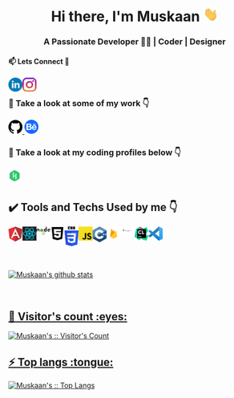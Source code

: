 <h1 align="center">Hi there, I'm Muskaan <img src="./gif/Hi.gif" width="30px"></h1>
<h3 align="center">A Passionate Developer 👨‍💻 | Coder | Designer </h3>
<h4>📫 Lets Connect 🤝</h3>
<a href="https://www.linkedin.com/in/muskaan-mittal-b1435318a/">
  <img align="left" alt="Muskaan's Linkdein" width="28px" src="./svgs/linkedin.svg" />
</a>
<a href="https://www.instagram.com/muskaan_mittal/">
  <img align="left" alt="Muskaan's Instagram" width="28px" src="./svgs/instagram.svg" />
</a>
<br/>

<h3>🔭 Take a look at some of my work 👇</h3>
<a href="https://github.com/muskaanmittal129">
  <img alt="Muskaan's Github" width="28px" src="./pngs/github.png" />
</a>
<a href="https://www.behance.net/muskaanmittal129">
  <img alt="Muskaan's Behance" width="28px" src="./svgs/behance.svg" />
</a>
<br/>

<h3>🌱 Take a look at my coding profiles below 👇</h3>
<a href="https://www.hackerrank.com/itsmuskaanmitta1">
  <img align="left" alt="Muskaan's Hackerrank" width="28px" src="./svgs/hackerrank.svg" />
</a>
<br/>
<br/>

<h2> ✔️ Tools and Techs Used by me 👇</h2>
<img align="left" alt="Muskaan's Angular" width="28px" src="./svgs/angular.svg" />
<img align="left" alt="Muskaan's React" width="28px" src="./svgs/react.svg" />
<img align="left" alt="Muskaan's Node" width="28px" src="./pngs/node.png" />
<img align="left" alt="Muskaan's HTML" width="28px" src="./svgs/html5.svg" />
<img align="left" alt="Muskaan's CSS" width="28px" src="./svgs/CSS.svg" />
<img align="left" alt="Muskaan's JS" width="28px" src="./pngs/js.png" />
<img align="left" alt="Muskaan's C++" width="28px" src="./svgs/c.svg" />
<img align="left" alt="Muskaan's Firebase" width="28px" src="./pngs/firebase.png" />
<img align="left" alt="Muskaan's MongoDB" width="28px" src="./pngs/mongodb.png" />
<img align="left" alt="Muskaan's CSS" width="28px" src="./svgs/clion.svg" />
<img align="left" alt="Muskaan's vs" width="28px" src="./svgs/vs.svg" />

<br/>
<br/>
<br/>
<br/>
<br/>

<a href="https://github.com/muskaanmittal129">
 <img align="center" src="https://github-readme-stats.vercel.app/api?username=muskaanmittal129&show_icons=true&theme=gotham&line_height=27" alt="Muskaan's github stats"/>
<br/>
<br/>
<br/>

<h2>👯 Visitor's count :eyes:</h2>

<p><img src="https://profile-counter.glitch.me/{muskaanmittal129}/count.svg" alt="Muskaan's :: Visitor's Count" /></p>

<h2>⚡ Top langs :tongue:</h2>

<p><img src="https://github-readme-stats.vercel.app/api/top-langs/?username=muskaanmittal129&langs_count=10&theme=tokyonight&layout=compact" alt="Muskaan's :: Top Langs" /></p>


